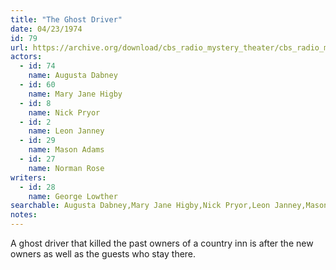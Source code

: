 ```yaml
---
title: "The Ghost Driver"
date: 04/23/1974
id: 79
url: https://archive.org/download/cbs_radio_mystery_theater/cbs_radio_mystery_theater-0051-0100.zip/cbs_radio_mystery_theater-0051-0100%2Fcbsrmt_0079_the_ghost_driver.mp3
actors:  
  - id: 74
    name: Augusta Dabney  
  - id: 60
    name: Mary Jane Higby  
  - id: 8
    name: Nick Pryor  
  - id: 2
    name: Leon Janney  
  - id: 29
    name: Mason Adams  
  - id: 27
    name: Norman Rose
writers:  
  - id: 28
    name: George Lowther
searchable: Augusta Dabney,Mary Jane Higby,Nick Pryor,Leon Janney,Mason Adams,Norman Rose George Lowther
notes:  
---
```

A ghost driver that killed the past owners of a country inn is after the new owners as well as the guests who stay there.